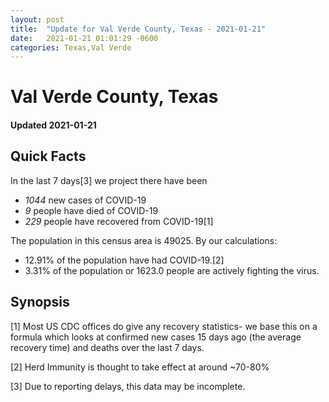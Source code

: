 ```yaml
---
layout: post
title:  "Update for Val Verde County, Texas - 2021-01-21"
date:   2021-01-21 01:01:29 -0600
categories: Texas,Val Verde
---
```


# Val Verde County, Texas
#### Updated 2021-01-21

## Quick Facts

In the last 7 days[3] we project there have been
- *1044* new cases of COVID-19
- *9* people have died of COVID-19
- *229* people have recovered from COVID-19[1]

The population in this census area is 49025. By our calculations:
- 12.91% of the population have had COVID-19.[2]
- 3.31% of the population or 1623.0 people are actively fighting the virus.

## Synopsis




[1] Most US CDC offices do give any recovery statistics- we base this on a formula which looks at confirmed new cases
15 days ago (the average recovery time) and deaths over the last 7 days.

[2] Herd Immunity is thought to take effect at around ~70-80%

[3] Due to reporting delays, this data may be incomplete.
 
    